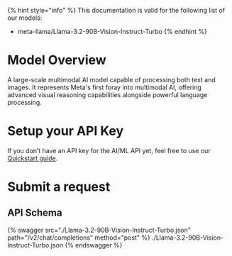 [#references:start]: <> ({ "template": "openapi" })
{% hint style="info" %}
This documentation is valid for the following list of our models:
* meta-llama/Llama-3.2-90B-Vision-Instruct-Turbo
{% endhint %}

# Model Overview
A large-scale multimodal AI model capable of processing both text and images. It represents Meta&#x27;s first foray into multimodal AI, offering advanced visual reasoning capabilities alongside powerful language processing.

# Setup your API Key
If you don’t have an API key for the AI/ML API yet, feel free to use our [Quickstart guide](https://docs.aimlapi.com/quickstart/setting-up).

# Submit a request
## API Schema
{% swagger src="./Llama-3.2-90B-Vision-Instruct-Turbo.json" path="/v2/chat/completions" method="post" %}
./Llama-3.2-90B-Vision-Instruct-Turbo.json
{% endswagger %}

[#references:end]: <> ({})